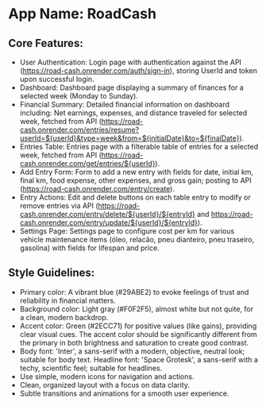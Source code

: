 # **App Name**: RoadCash

## Core Features:

- User Authentication: Login page with authentication against the API (https://road-cash.onrender.com/auth/sign-in), storing UserId and token upon successful login.
- Dashboard: Dashboard page displaying a summary of finances for a selected week (Monday to Sunday).
- Financial Summary: Detailed financial information on dashboard including: Net earnings, expenses, and distance traveled for selected week, fetched from API (https://road-cash.onrender.com/entries/resume?userId=${userId}&type=week&from=${initialDate}&to=${finalDate}).
- Entries Table: Entries page with a filterable table of entries for a selected week, fetched from API (https://road-cash.onrender.com/get/entries/${userId}).
- Add Entry Form: Form to add a new entry with fields for date, initial km, final km, food expense, other expenses, and gross gain; posting to API (https://road-cash.onrender.com/entry/create).
- Entry Actions: Edit and delete buttons on each table entry to modify or remove entries via API (https://road-cash.onrender.com/entry/delete/${userId}/${entryId} and https://road-cash.onrender.com/entry/update/${userId}/${entryId}).
- Settings Page: Settings page to configure cost per km for various vehicle maintenance items (óleo, relacão, pneu dianteiro, pneu traseiro, gasolina) with fields for lifespan and price.

## Style Guidelines:

- Primary color: A vibrant blue (#29ABE2) to evoke feelings of trust and reliability in financial matters.
- Background color: Light gray (#F0F2F5), almost white but not quite, for a clean, modern backdrop.
- Accent color: Green (#2ECC71) for positive values (like gains), providing clear visual cues. The accent color should be significantly different from the primary in both brightness and saturation to create good contrast.
- Body font: 'Inter', a sans-serif with a modern, objective, neutral look; suitable for body text. Headline font: 'Space Grotesk', a sans-serif with a techy, scientific feel; suitable for headlines.
- Use simple, modern icons for navigation and actions.
- Clean, organized layout with a focus on data clarity.
- Subtle transitions and animations for a smooth user experience.